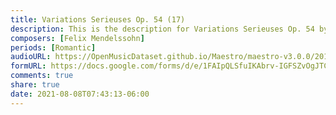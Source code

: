 ```yaml
---
title: Variations Serieuses Op. 54 (17)
description: This is the description for Variations Serieuses Op. 54 by Felix Mendelssohn
composers: [Felix Mendelssohn]
periods: [Romantic]
audioURL: https://OpenMusicDataset.github.io/Maestro/maestro-v3.0.0/2011/MIDI-Unprocessed_04_R3_2011_MID--AUDIO_R3-D2_04_Track04_wav.midi
formURL: https://docs.google.com/forms/d/e/1FAIpQLSfuIKAbrv-IGFSZvOgJTCP4cx67_XfGgdHXRAAhOgqbyn8Qcw/viewform
comments: true
share: true
date: 2021-08-08T07:43:13-06:00
---
```

